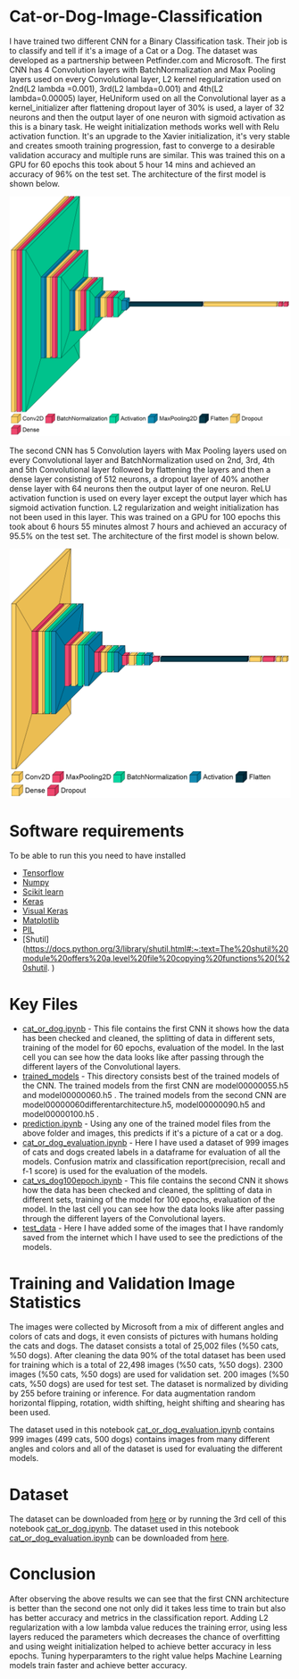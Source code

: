 # Cat-or-Dog-Image-Classification
I have trained two different CNN for a Binary Classification task. Their job is to classify and tell if it's a image of a Cat or a Dog. The dataset was developed as a partnership between Petfinder.com and Microsoft. The first CNN  has 4 Convolution layers with BatchNormalization and Max Pooling layers used on every Convolutional  layer, L2 kernel regularization used on 2nd(L2 lambda =0.001), 3rd(L2 lambda=0.001) and 4th(L2 lambda=0.00005) layer, HeUniform used on all the Convolutional  layer as a kernel_initializer after flattening dropout layer of 30% is used, a layer of 32 neurons and then the output layer of one neuron with sigmoid activation as this is a binary task. He weight initialization methods works well with Relu activation function. It's an upgrade to the Xavier initialization, it's very stable and creates smooth training progression, fast to converge to a desirable validation accuracy and multiple runs are similar. This was trained this on a GPU for 60 epochs this took about 5 hour 14 mins and achieved an accuracy of 96% on the test set. The architecture of the first model is shown below.

 ![](https://github.com/Moddy2024/Cat-or-Dog-Image-Classification/blob/main/first_CNN_architecture.png)

The second CNN  has 5 Convolution layers with Max Pooling layers used on every Convolutional layer and BatchNormalization used on 2nd, 3rd, 4th and 5th Convolutional layer followed by flattening the layers and then a dense layer consisting of 512 neurons, a dropout layer of 40% another dense layer with 64 neurons then the output layer of one neuron. ReLU activation function is used on every layer except the output layer which has sigmoid activation function. L2 regularization and weight initialization has not been used in this layer. This was trained on a GPU for 100 epochs this took about 6 hours 55 minutes almost 7 hours and achieved an accuracy of 95.5% on the test set. The architecture of the first model is shown below.

 ![](https://github.com/Moddy2024/Cat-or-Dog-Image-Classification/blob/main/second_CNN_architecture.png)

# Software requirements
To be able to run this you need to have installed
* [Tensorflow](https://www.tensorflow.org/tutorials)
* [Numpy](https://numpy.org/)
* [Scikit learn](https://scikit-learn.org/stable/)
* [Keras](https://keras.io/)
* [Visual Keras](https://github.com/paulgavrikov/visualkeras/)
* [Matplotlib](https://matplotlib.org/)
* [PIL](https://pypi.org/project/Pillow/)
* [Shutil](https://docs.python.org/3/library/shutil.html#:~:text=The%20shutil%20module%20offers%20a,level%20file%20copying%20functions%20(%20shutil. )

# Key Files
* [cat_or_dog.ipynb](https://github.com/Moddy2024/Cat-or-Dog-Image-Classification/blob/main/cat_or_dog.ipynb) - This file contains the first CNN it shows how the data has been checked and cleaned, the splitting of data in different sets, training of the model for 60 epochs, evaluation of the model. In the last cell you can see how the data looks like after passing through the different layers of the Convolutional layers.
* [trained_models](https://github.com/Moddy2024/Cat-or-Dog-Image-Classification/tree/main/trained_models) - This directory consists best of the trained models of the CNN. The trained models from the first CNN are model00000055.h5 and model00000060.h5 . The trained models from the second CNN are model00000060differentarchitecture.h5, model00000090.h5 and model00000100.h5 .
* [prediction.ipynb](https://github.com/Moddy2024/Cat-or-Dog-Image-Classification/blob/main/prediction.ipynb) -  Using any one of the trained model files from the above folder and images, this predicts if it's a picture of a cat or a dog.
* [cat_or_dog_evaluation.ipynb](https://github.com/Moddy2024/Cat-or-Dog-Image-Classification/blob/main/cat_or_dog_evaluation.ipynb) - Here I have used a dataset of 999 images of cats and dogs created labels in a dataframe for evaluation of all the models. Confusion matrix and classification report(precision, recall and f-1 score) is used for the evaluation of the models.
* [cat_vs_dog100epoch.ipynb](https://github.com/Moddy2024/Cat-or-Dog-Image-Classification/blob/main/cat_vs_dog100epoch.ipynb) - This file contains the second CNN  it shows how the data has been checked and cleaned, the splitting of data in different sets, training of the model for 100 epochs, evaluation of the model. In the last cell you can see how the data looks like after passing through the different layers of the Convolutional layers.
* [test_data](https://github.com/Moddy2024/Cat-or-Dog-Image-Classification/tree/main/test_data) - Here I have added some of the images that I have randomly saved from the internet which I have used to see the predictions of the models.

# Training and Validation Image Statistics
The images were collected by Microsoft from a mix of different angles and colors of cats and dogs, it even consists of pictures with humans holding the cats and dogs. The dataset consists a total of 25,002 files (%50 cats, %50 dogs). After cleaning the data 90% of the total dataset has been used for training which is a total of 22,498 images (%50 cats, %50 dogs). 2300 images (%50 cats, %50 dogs) are used for validation set. 200 images (%50 cats, %50 dogs) are used for test set. The dataset is normalized by dividing by 255 before training or inference. For data augmentation random horizontal flipping, rotation, width shifting, height shifting and shearing has been used.

The dataset used in this notebook [cat_or_dog_evaluation.ipynb](https://github.com/Moddy2024/Cat-or-Dog-Image-Classification/blob/main/cat_or_dog_evaluation.ipynb) contains 999 images (499 cats, 500 dogs) contains images from many different angles and colors and all of the dataset is used for evaluating the different models.

# Dataset
The dataset can be downloaded from [here](https://www.microsoft.com/en-us/download/details.aspx?id=54765) or by running the 3rd cell of this notebook [cat_or_dog.ipynb](https://github.com/Moddy2024/Cat-or-Dog-Image-Classification/blob/main/cat_or_dog.ipynb). The dataset used in this notebook [cat_or_dog_evaluation.ipynb](https://github.com/Moddy2024/Cat-or-Dog-Image-Classification/blob/main/cat_or_dog_evaluation.ipynb) can be downloaded from [here](https://www.kaggle.com/datasets/erkamk/cat-and-dog-images-dataset).

# Conclusion
After observing the above results we can see that the first CNN architecture is better than the second one not only did it takes less time to train but also has better accuracy and metrics in the classification report. Adding L2 regularization with a low lambda value reduces the training error, using less layers reduced the parameters which decreases the chance of overfitting and using weight initialization helped to achieve better accuracy in less epochs. Tuning hyperparamters to the right value helps Machine Learning models train faster and achieve better accuracy. 

